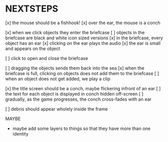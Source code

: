 NEXTSTEPS
=========

[x] the mouse should be a fishhook!
[x] over the ear, the mouse is a conch

[x] when we click objects they enter the briefcase
[ ] objects in the briefcase are black and white icon sized versions
[x] in the briefcase, every object has an ear
[x] clicking on the ear plays the audio
[x] the ear is small and appears on the object

[ ] click to open and close the briefcase

[ ] dragging the objects sends them back into the sea
[x] when the briefcase is full, clicking on objects
    does not add them to the briefcase
[ ] when an object does not get added, we play a clip

[x] the title screen should be a conch, maybe flickering infront of an ear
[ ] the text for each object is displayed in conch hidden
    off-screen
[ ] gradually, as the game progresses, the conch cross-fades with an ear

[ ] debris should appear wholely inside the frame

MAYBE
 - maybe add some layers to things so that they have more
   than one identity
